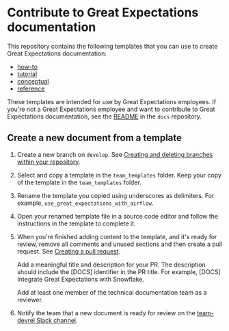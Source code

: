 # Contribute to Great Expectations documentation

This repository contains the following templates that you can use to create Great Expectations documentation:

- [how-to](../team_templates/how_to_template.md)
- [tutorial](../team_templates/tutorial_template.md)
- [conceptual](../team_templates/conceptual_template.md)
- [reference](../team_templates/reference_template.md)

These templates are intended for use by Great Expectations employees. If you're not a Great Expectations employee and want to contribute to Great Expectations documentation, see the [README](https://github.com/great-expectations/great_expectations/blob/develop/docs/README.md) in the `docs` repository.

 ## Create a new document from a template

1. Create a new branch on `develop`. See [Creating and deleting branches within your repository](https://docs.github.com/en/pull-requests/collaborating-with-pull-requests/proposing-changes-to-your-work-with-pull-requests/creating-and-deleting-branches-within-your-repository).

2. Select and copy a template in the `team_templates` folder. Keep your copy of the template in the `team_templates` folder.

3. Rename the template you copied using underscores as delimiters. For example, `use_great_expectations_with_airflow`.

4. Open your renamed template file in a source code editor and follow the instructions in the template to complete it.

5. When you're finished adding content to the template, and it's ready for review, remove all comments and unused sections and then create a pull request. See [Creating a pull request](https://docs.github.com/en/pull-requests/collaborating-with-pull-requests/proposing-changes-to-your-work-with-pull-requests/creating-a-pull-request).

    Add a meaningful title and description for your PR. The description should include the [DOCS] identifier in the PR title. For example, [DOCS] Integrate Great Expectations with Snowflake. 
    
    Add at least one member of the technical documentation team as a reviewer.

6. Notify the team that a new document is ready for review on the [team-devrel Slack channel](https://greatexpectationslabs.slack.com/archives/C054HH4LZM4).